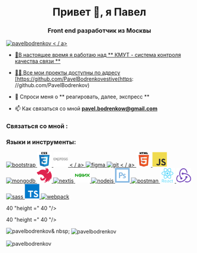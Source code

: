 <!-- ### Hola a todos! 👋

- :rocket: Хочу создавать крутые проекты
- :satellite: Освоить новые фреймворки
- :computer: Стремлюсь писать чистый и читабельный код
- :metal: Работать в команде профессионалов

## :hammer: Мой стек:
![JavaScript](https://img.shields.io/badge/-JavaScript-black?style=flat-square&logo=javascript)
![Nodejs](https://img.shields.io/badge/-Nodejs-black?style=flat-square&logo=Node.js)
![React](https://img.shields.io/badge/-React-black?style=flat-square&logo=react)
![HTML5](https://img.shields.io/badge/-HTML5-E34F26?style=flat-square&logo=html5&logoColor=white)
![CSS3](https://img.shields.io/badge/-CSS3-1572B6?style=flat-square&logo=css3)
![Git](https://img.shields.io/badge/-Git-black?style=flat-square&logo=git)
![GitHub](https://img.shields.io/badge/-GitHub-181717?style=flat-square&logo=github)
![Postman](https://img.shields.io/badge/-Postman-181717?style=flat-square&logo=postman)
![MongoDB](https://img.shields.io/badge/-MongoDB-181717?style=flat-square&logo=mongoDB)
![SCSS](https://img.shields.io/badge/-SCSS-181717?style=flat-square&color=pink)


## :fist: Моя Статистика:
[![Anurag's GitHub stats](https://github-readme-stats.vercel.app/api?username=PavelBodrenkov&show_icons=true)](https://github.com/anuraghazra/github-readme-stats) [![Top Langs](https://github-readme-stats.vercel.app/api/top-langs/?username=PavelBodrenkov&layout=compact)](https://github.com/anuraghazra/github-readme-stats)
 -->
 
 <h1 align = "center"> Привет 👋, я Павел </h1>
<h3 align = "center"> Front end разработчик из Москвы </h3>

<p align = "left"> <a href = "https : //github.com/ryo-ma/github-profile-trophy "> <img src =" https://github-profile-trophy.vercel.app/?username=pavelbodrenkov "alt =" pavelbodrenkov "/> < / a> </p>

- 🔭В настоящее время я работаю над ** КМУТ - система контроля качества связи **

- 👨‍💻 Все мои проекты доступны по адресу [https://github.com/PavelBodrenkovestive(https: //github.com/PavelBodrenkov)

- 💬 Спроси меня о ** реагировать, далее, экспресс **

- 📫 Как связаться со мной **pavel.bodrenkow@gmail.com**

<h3 align = "left"> Связаться со мной : </h3>
<p align = "left">
</p>

<h3 align = "left"> Языки и инструменты: </h3>
<p align = "left"> 
 <a href="https://getbootstrap.com" target="_blank" rel="noreferrer">
 <img src = "https://raw.githubusercontent.com/devicons/devicon /master/icons/bootstrap/bootstrap-plain-wordmark.svg "alt =" bootstrap "width =" 40 "height =" 40 "/>
 </a> 
 <a href ="https://www.w3schools.com / css / "target =" _ blank "rel =" noreferrer ">
 <img src ="https://raw.githubusercontent.com/devicons/devicon/master/icons/css3/css3-original-wordmark.svg" alt ="css3" width = "40" height = "40"/>
 </a>
 <a href="https://expressjs.com" target="_blank" rel="noreferrer"> <img src ="https://raw.githubusercontent.com/devicons/devicon/master/icons/express/express-original-wordmark.svg" alt = "express" width = "40" height = "40" /> < / a> <a href="https://www.figma.com/" target="_blank" rel="noreferrer"> <img src = "https://www.vectorlogo.zone/logos/figma/figma -icon.svg "alt =" figma "width =" 40 "height =" 40 "/> </a> <a href =" https://git-scm.com/ "target =" _ blank "rel =" noreferrer "> <img src =" https://www.vectorlogo.zone/logos/git-scm/git-scm-icon.svg "alt =" git "width =" 40 "height =" 40 "/> < / a> <a href = "https: // www.w3.org/html/ "target =" _ blank "rel =" noreferrer "> <img src =" https://raw.githubusercontent.com/devicons/devicon/master/icons/html5/html5-original-wordmark.svg "alt =" html5 "width =" 40 "height =" 40 "/> </a> <a href =" https://developer.mozilla.org/en-US/docs/Web/JavaScript "target =" _blank "rel =" noreferrer "> <img src =" https://raw.githubusercontent.com/devicons/devicon/master/icons/javascript/javascript-original.svg "alt =" javascript "width =" 40 "height = "40" /> </a> <a href="https://www.mongodb.com/" target="_blank" rel="noreferrer"> <img src = "https: //raw.githubusercontent.com / devicons / devicon / master / icons / mongodb / mongodb-original-wordmark.svg "alt =" mongodb "width =" 40 "height =" 40 "/> </a> <a href =" https: // nestjs.com/ "target =" _ blank "rel =" noreferrer "> <img src =" https://raw.githubusercontent.com/devicons/devicon/master/icons/nestjs/nestjs-plain.svg "alt =" nestjs "width =" 40 "height =" 40 "/> </a> <a href="https://nextjs.org/" target="_blank" rel="noreferrer"> <img src =" https: //cdn.worldvectorlogo.com/logos/nextjs-2.svg "alt =" nextjs "width =" 40 "height =" 40 "/> </a> <a href =" https: //www.nginx. com "target = "_ blank" rel = "noreferrer"> <img src = "https://raw.githubusercontent.com/devicons/devicon/master/icons/nginx/nginx-original.svg" alt = "nginx" width = " 40 "height =" 40 "/> </a> <a href="https://nodejs.org" target="_blank" rel="noreferrer"> <img src =" https: //raw.githubusercontent. com / devicons / devicon / master / icons / nodejs / nodejs-original-wordmark.svg "alt =" nodejs "width =" 40 "height =" 40 "/> </a> <a href =" https: // www.photoshop.com/en "target =" _ blank "rel =" noreferrer "> <img src =" https://raw.githubusercontent.com/devicons/devicon/master/icons/photoshop/photoshop-line.svg "alt =" photoshop "width =" 40 "height =" 40 "/> </a> <a href="https://postman.com" target="_blank" rel="noreferrer"> <img src = "https://www.vectorlogo.zone/logos/getpostman/getpostman-icon.svg" alt = "postman" width = "40" height = "40" /> </a> <a href = "https: //reactjs.org/ "target =" _ blank "rel =" noreferrer "> <img src =" https://raw.githubusercontent.com/devicons/devicon/master/icons/react/react-original-wordmark.svg "alt =" react "width =" 40 "height =" 40 "/> </a> <a href =" https://redux.js.org "target =" _ blank "rel ="noreferrer "> <img src =" https://raw.githubusercontent.com/devicons/devicon/master/icons/redux/redux-original.svg "alt =" redux "width =" 40 "height =" 40 "/ > </a> <a href="https://sass-lang.com" target="_blank" rel="noreferrer"> <img src = "https://raw.githubusercontent.com/devicons/devicon/ master / icons / sass / sass-original.svg "alt =" sass "width =" 40 "height =" 40 "/> </a> <a href =" https://www.typescriptlang.org/ "target = "_ blank" rel = "noreferrer"> <img src = "https://raw.githubusercontent.com/devicons/devicon/master/icons/typescript/typescript-original.svg" alt = "typescript"width = "40" height = "40" /> </a> <a href="https://webpack.js.org" target="_blank" rel="noreferrer"> <img src = "https: / /raw.githubusercontent.com/devicons/devicon/d00d0969292a6569d45b06d3f350f463a0107b0d/icons/webpack/webpack-original-wordmark.svg "alt =" webpack "width =" 40 "height =" 40 "/> </a> </p>40 "height =" 40 "/> </a> </p>40 "height =" 40 "/> </a> </p>

<p> <img align = "left" src = "https://github-readme-stats.vercel.app/api/top-langs?username=pavelbodrenkov&show_icons=true&locale=en&layout=compact" alt = "pavelbodrenkov" /> </p>

<p> & nbsp; <img align = "center" src = "https://github-readme-stats.vercel.app/api?username=pavelbodrenkov&show_icons=true&locale=en" alt = "pavelbodrenkov" /> </p>

<p> <img align = "center" src = "https://github-readme-streak-stats.herokuapp.com/?user=pavelbodrenkov&" alt = "pavelbodrenkov" /> </p>
